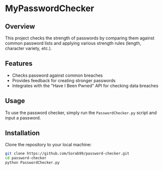 # MyPasswordChecker

## Overview
This project checks the strength of passwords by comparing them against common password lists and applying various strength rules (length, character variety, etc.).

## Features
- Checks password against common breaches
- Provides feedback for creating stronger passwords
- Integrates with the "Have I Been Pwned" API for checking data breaches

## Usage
To use the password checker, simply run the `PasswordChecker.py` script and input a password.

## Installation
Clone the repository to your local machine:
```bash
git clone https://github.com/Sorab99/password-checker.git
cd password-checker
python PasswordChecker.py
